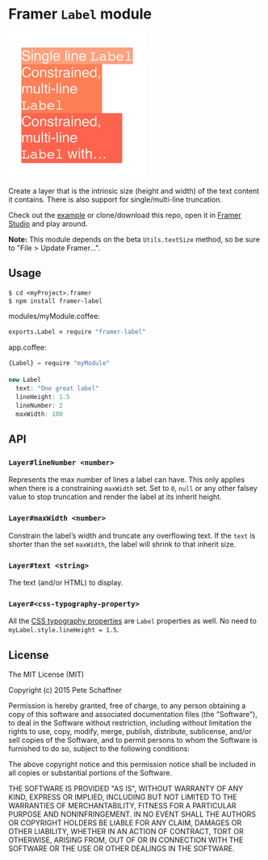 
# Framer `Label` module

<img src="screenshot.png" width="273">

Create a layer that is the intrinsic size (height and width) of the text content
it contains. There is also support for single/multi-line truncation.

Check out the [example](http://share.framerjs.com/v9l2rpmlnsju/) or
clone/download this repo, open it in [Framer Studio](http://framerjs.com/)
and play around.

**Note:** This module depends on the beta `Utils.textSize` method, so be sure to
"File > Update Framer&hellip;".

## Usage
```shell
$ cd <myProject>.framer
$ npm install framer-label
```

modules/myModule.coffee:
```coffeescript
exports.Label = require "framer-label"
```

app.coffee:
```javascript
{Label} = require "myModule"

new Label
  text: "One great label"
  lineHeight: 1.5
  lineNumber: 2
  maxWidth: 100
```

## API

### `Layer#lineNumber <number>`
Represents the max number of lines a label can have. This only applies when
there is a constraining `maxWidth` set. Set to `0`, `null` or any other falsey
value to stop truncation and render the label at its inherit height.

### `Layer#maxWidth <number>`
Constrain the label’s width and truncate any overflowing text. If the `text` is
shorter than the set `maxWidth`, the label will shrink to that inherit
size.

### `Layer#text <string>`
The text (and/or HTML) to display.

### `Layer#<css-typography-property>`
All the [CSS typography properties][CSS props] are `Label` properties as well. No need
to `myLabel.style.lineHeight = 1.5`.

## License
The MIT License (MIT)

Copyright (c) 2015 Pete Schaffner

Permission is hereby granted, free of charge, to any person obtaining a copy
of this software and associated documentation files (the "Software"), to deal
in the Software without restriction, including without limitation the rights
to use, copy, modify, merge, publish, distribute, sublicense, and/or sell
copies of the Software, and to permit persons to whom the Software is
furnished to do so, subject to the following conditions:

The above copyright notice and this permission notice shall be included in all
copies or substantial portions of the Software.

THE SOFTWARE IS PROVIDED "AS IS", WITHOUT WARRANTY OF ANY KIND, EXPRESS OR
IMPLIED, INCLUDING BUT NOT LIMITED TO THE WARRANTIES OF MERCHANTABILITY,
FITNESS FOR A PARTICULAR PURPOSE AND NONINFRINGEMENT. IN NO EVENT SHALL THE
AUTHORS OR COPYRIGHT HOLDERS BE LIABLE FOR ANY CLAIM, DAMAGES OR OTHER
LIABILITY, WHETHER IN AN ACTION OF CONTRACT, TORT OR OTHERWISE, ARISING FROM,
OUT OF OR IN CONNECTION WITH THE SOFTWARE OR THE USE OR OTHER DEALINGS IN THE
SOFTWARE.

[CSS props]: https://developer.mozilla.org/en-US/docs/Web/CSS/Reference
